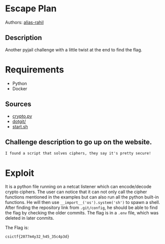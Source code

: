 
# Escape Plan

Authors: [alias-rahil](https://github.com/alias-rahil)

## Description

Another pyjail challenge with a little twist at the end to find the flag.

# Requirements

- Python
- Docker

## Sources

- [crypto.py](./src/crypto.py)
- [dotgit/](./src/dotgit/)
- [start.sh](./src/start.sh)

## Challenge description to go up on the website.

```
I found a script that solves ciphers, they say it's pretty secure!
```

# Exploit

It is a python file running on a netcat listener which can encode/decode crypto ciphers. The user can notice that it can not only call the cipher functions mentioned in the examples but can also run all the python built-in functions. He will then use `__import__('os').system('sh')` to spawn a shell. After finding the repository link from `.git/config`, he should be able to find the flag by checking the older commits. The flag is in a `.env` file, which was deleted in later conmits.
 
The Flag is:
```
csictf{2077m4y32_h45_35c4p3d}
```